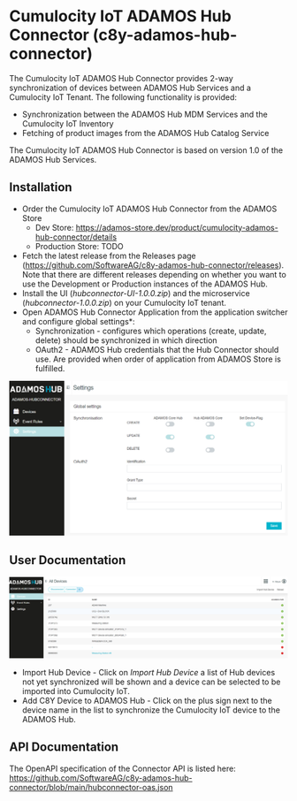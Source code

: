 # Cumulocity IoT ADAMOS Hub Connector (c8y-adamos-hub-connector)
The Cumulocity IoT ADAMOS Hub Connector provides 2-way synchronization of devices between ADAMOS Hub Services and a Cumulocity IoT Tenant. The following functionality is provided:

* Synchronization between the ADAMOS Hub MDM Services and the Cumulocity IoT Inventory
* Fetching of product images from the ADAMOS Hub Catalog Service

The Cumulocity IoT ADAMOS Hub Connector is based on version 1.0 of the ADAMOS Hub Services.

## Installation

* Order the Cumulocity IoT ADAMOS Hub Connector from the ADAMOS Store
    * Dev Store: https://adamos-store.dev/product/cumulocity-adamos-hub-connector/details
    * Production Store: TODO
* Fetch the latest release from the Releases page (https://github.com/SoftwareAG/c8y-adamos-hub-connector/releases). Note that there are different releases depending on whether you want to use the Development or Production instances of the ADAMOS Hub.
* Install the UI (*hubconnector-UI-1.0.0.zip*) and the microservice (*hubconnector-1.0.0.zip*) on your Cumulocity IoT tenant.
* Open ADAMOS Hub Connector Application from the application switcher and configure global settings*:
    * Synchronization - configures which operations (create, update, delete) should be synchronized in which direction
    * OAuth2 - ADAMOS Hub credentials that the Hub Connector should use. Are provided when order of application from ADAMOS Store is fulfilled.

![Hub Connector Global Settings](doc/01-config.png)

## User Documentation

![Hub Connector All Devices](doc/02-alldevices.png)

* Import Hub Device - Click on *Import Hub Device* a list of Hub devices not yet synchronized will be shown and a device can be selected to be imported into Cumulocity IoT.
* Add C8Y Device to ADAMOS Hub - Click on the plus sign next to the device name in the list to synchronize the Cumulocity IoT device to the ADAMOS Hub.

## API Documentation
The OpenAPI specification of the Connector API is listed here:
https://github.com/SoftwareAG/c8y-adamos-hub-connector/blob/main/hubconnector-oas.json